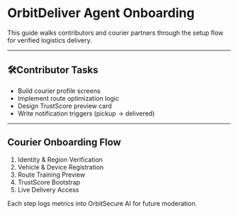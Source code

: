 #  OrbitDeliver Agent Onboarding

This guide walks contributors and courier partners through the setup flow for verified logistics delivery.

---

## 🛠Contributor Tasks

- Build courier profile screens
- Implement route optimization logic
- Design TrustScore preview card
- Write notification triggers (pickup → delivered)

---

## Courier Onboarding Flow

1. Identity & Region Verification
2. Vehicle & Device Registration
3. Route Training Preview
4. TrustScore Bootstrap
5. Live Delivery Access

Each step logs metrics into OrbitSecure AI for future moderation.
